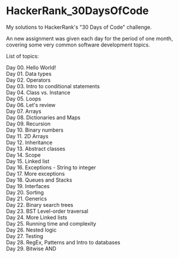 # HackerRank_30DaysOfCode

My solutions to HackerRank's "30 Days of Code" challenge.

An new assignment was given each day for the period of one month, covering some very common software development topics.

List of topics:

Day 00. Hello World!<br />
Day 01. Data types <br />
Day 02. Operators<br />
Day 03. Intro to conditional statements<br />
Day 04. Class vs. Instance<br />
Day 05. Loops<br />
Day 06. Let's review<br />
Day 07. Arrays<br />
Day 08. Dictionaries and Maps<br />
Day 09. Recursion<br />
Day 10. Binary numbers<br />
Day 11. 2D Arrays<br />
Day 12. Inheritance<br />
Day 13. Abstract classes<br />
Day 14. Scope<br />
Day 15. Linked list<br />
Day 16. Exceptions - String to integer<br />
Day 17. More exceptions<br />
Day 18. Queues and Stacks<br />
Day 19. Interfaces<br />
Day 20. Sorting<br />
Day 21. Generics<br />
Day 22. Binary search trees<br />
Day 23. BST Level-order traversal<br />
Day 24. More Linked lists<br />
Day 25. Running time and complexity<br />
Day 26. Nested logic<br />
Day 27. Testing<br />
Day 28. RegEx, Patterns and Intro to databases<br />
Day 29. Bitwise AND<br />

